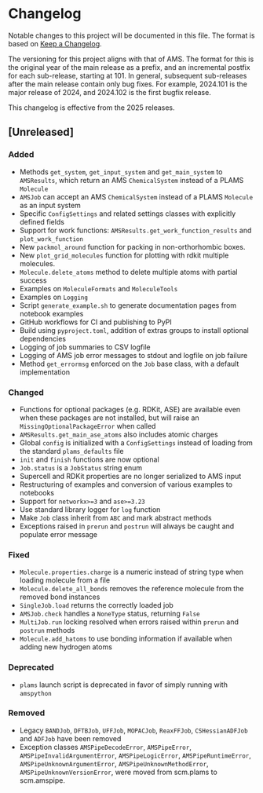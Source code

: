 # Changelog
Notable changes to this project will be documented in this file.
The format is based on [Keep a Changelog](https://keepachangelog.com/en/1.0.0/).

The versioning for this project aligns with that of AMS. 
The format for this is the original year of the main release as a prefix, and an incremental postfix for each sub-release, starting at 101.
In general, subsequent sub-releases after the main release contain only bug fixes.
For example, 2024.101 is the major release of 2024, and 2024.102 is the first bugfix release.

This changelog is effective from the 2025 releases.

## [Unreleased]

### Added
* Methods `get_system`, `get_input_system` and `get_main_system` to `AMSResults`, which return an AMS `ChemicalSystem` instead of a PLAMS `Molecule` 
* `AMSJob` can accept an AMS `ChemicalSystem` instead of a PLAMS `Molecule` as an input system
* Specific `ConfigSettings` and related settings classes with explicitly defined fields
* Support for work functions: `AMSResults.get_work_function_results` and `plot_work_function`
* New `packmol_around` function for packing in non-orthorhombic boxes.
* New `plot_grid_molecules` function for plotting with rdkit multiple molecules.
* `Molecule.delete_atoms` method to delete multiple atoms with partial success 
* Examples on `MoleculeFormats` and `MoleculeTools`
* Examples on `Logging`
* Script `generate_example.sh` to generate documentation pages from notebook examples
* GitHub workflows for CI and publishing to PyPI
* Build using `pyproject.toml`, addition of extras groups to install optional dependencies
* Logging of job summaries to CSV logfile
* Logging of AMS job error messages to stdout and logfile on job failure
* Method `get_errormsg` enforced on the `Job` base class, with a default implementation

### Changed
* Functions for optional packages (e.g. RDKit, ASE) are available even when these packages are not installed, but will raise an `MissingOptionalPackageError` when called
* `AMSResults.get_main_ase_atoms` also includes atomic charges
* Global `config` is initialized with a `ConfigSettings` instead of loading from the standard `plams_defaults` file
* `init` and `finish` functions are now optional
* `Job.status` is a `JobStatus` string enum
* Supercell and RDKit properties are no longer serialized to AMS input
* Restructuring of examples and conversion of various examples to notebooks
* Support for `networkx>=3` and `ase>=3.23`
* Use standard library logger for `log` function
* Make `Job` class inherit from `ABC` and mark abstract methods 
* Exceptions raised in `prerun` and `postrun` will always be caught and populate error message

### Fixed
* `Molecule.properties.charge` is a numeric instead of string type when loading molecule from a file
* `Molecule.delete_all_bonds` removes the reference molecule from the removed bond instances
* `SingleJob.load` returns the correctly loaded job
* `AMSJob.check` handles a `NoneType` status, returning `False`
* `MultiJob.run` locking resolved when errors raised within `prerun` and `postrun` methods
* `Molecule.add_hatoms` to use bonding information if available when adding new hydrogen atoms

### Deprecated
* `plams` launch script is deprecated in favor of simply running with `amspython`

### Removed
* Legacy `BANDJob`, `DFTBJob`, `UFFJob`, `MOPACJob`, `ReaxFFJob`, `CSHessianADFJob` and `ADFJob` have been removed
* Exception classes `AMSPipeDecodeError`, `AMSPipeError`, `AMSPipeInvalidArgumentError`, `AMSPipeLogicError`, `AMSPipeRuntimeError`, `AMSPipeUnknownArgumentError`, `AMSPipeUnknownMethodError`, `AMSPipeUnknownVersionError`, were moved from scm.plams to scm.amspipe.




